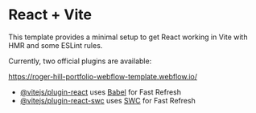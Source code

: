 # React + Vite

This template provides a minimal setup to get React working in Vite with HMR and some ESLint rules.

Currently, two official plugins are available:

https://roger-hill-portfolio-webflow-template.webflow.io/

- [@vitejs/plugin-react](https://github.com/vitejs/vite-plugin-react/blob/main/packages/plugin-react/README.md) uses [Babel](https://babeljs.io/) for Fast Refresh
- [@vitejs/plugin-react-swc](https://github.com/vitejs/vite-plugin-react-swc) uses [SWC](https://swc.rs/) for Fast Refresh
